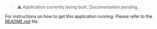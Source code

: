 > ⚠️ Application currently being built. Documentation pending.

For instructions on how to get this application running. Please refer to the [README.md](fork.README.md) file.
